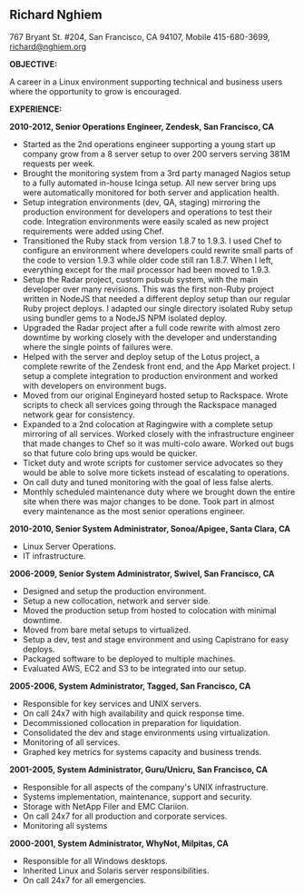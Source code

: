 Richard Nghiem
---
767 Bryant St. #204, San Francisco, CA 94107, Mobile 415-680-3699, richard@nghiem.org

**OBJECTIVE:**

A career in a Linux environment supporting technical and business users where the opportunity to grow is encouraged.

**EXPERIENCE:**

**2010-2012, Senior Operations Engineer, Zendesk, San Francisco, CA**
 
* Started as the 2nd operations engineer supporting a young start up company grow from a 8 server setup to over 200 servers serving 381M requests per week.
* Brought the monitoring system from a 3rd party managed Nagios setup to a fully automated in-house Icinga setup.  All new server bring ups were automatically monitored for both server and application health.
* Setup integration environments (dev, QA, staging) mirroring the production environment for developers and operations to test their code.  Integration environments were easily scaled as new project requirements were added using Chef.
* Transitioned the Ruby stack from version 1.8.7 to 1.9.3.  I used Chef to configure an environment where developers could rewrite small parts of the code to version 1.9.3 while older code still ran 1.8.7.   When I left, everything except for the mail processor had been moved to 1.9.3.
* Setup the Radar project, custom pubsub system, with the main developer over many revisions.  This was the first non-Ruby project written in NodeJS that needed a different deploy setup than our regular Ruby project deploys.  I adapted our single directory isolated Ruby setup using bundler gems to a NodeJS NPM isolated deploy.
* Upgraded the Radar project after a full code rewrite with almost zero downtime by working closely with the developer and understanding where the single points of failures were.
* Helped with the server and deploy setup of the Lotus project, a complete rewrite of the Zendesk front end, and the App Market project.  I setup a complete integration to production environment and worked with developers on environment bugs.
* Moved from our original Engineyard hosted setup to Rackspace.  Wrote scripts to check all services going through the Rackspace managed network gear for consistency.
* Expanded to a 2nd colocation at Ragingwire with a complete setup mirroring of all services.  Worked closely with the infrastructure engineer that made changes to Chef so it was multi-colo aware.  Worked out bugs so that future colo bring ups would be quicker.
* Ticket duty and wrote scripts for customer service advocates so they would be able to solve more tickets instead of escalating to operations.
* On call duty and tuned monitoring with the goal of less false alerts.
* Monthly scheduled maintenance duty where we brought down the entire site when there was major changes to be done.  Took part in almost every maintenance as the most senior operations engineer.

**2010-2010, Senior System Administrator, Sonoa/Apigee, Santa Clara, CA**

* Linux Server Operations.
* IT infrastructure.

**2006-2009, Senior System Administrator, Swivel, San Francisco, CA**

* Designed and setup the production environment.
* Setup a new collocation, network and server side.
* Moved the production setup from hosted to colocation with minimal downtime.
* Moved from bare metal setups to virtualized.
* Setup a dev, test and stage environment and using Capistrano for easy deploys.
* Packaged software to be deployed to multiple machines. 
* Evaluated AWS, EC2 and S3 to be integrated into our setup.

**2005-2006, System Administrator, Tagged, San Francisco, CA**

* Responsible for key services and UNIX servers.
* On call 24x7 with high availability and quick response time.
* Decommissioned collocation in preparation for liquidation.
* Consolidated the dev and stage environments using virtualization. 
* Monitoring of all services.
* Graphed key metrics for systems capacity and business trends.

**2001-2005, System Administrator, Guru/Unicru, San Francisco, CA**

* Responsible for all aspects of the company's UNIX infrastructure. 
* Systems implementation, maintenance, support and security.
* Storage with NetApp Filer and EMC Clariion.
* On call 24x7 for all production and corporate services.  
* Monitoring all systems

**2000-2001, System Administrator, WhyNot, Milpitas, CA**

* Responsible for all Windows desktops.
* Inherited Linux and Solaris server responsibilities.
* On call 24x7 for all emergencies.
